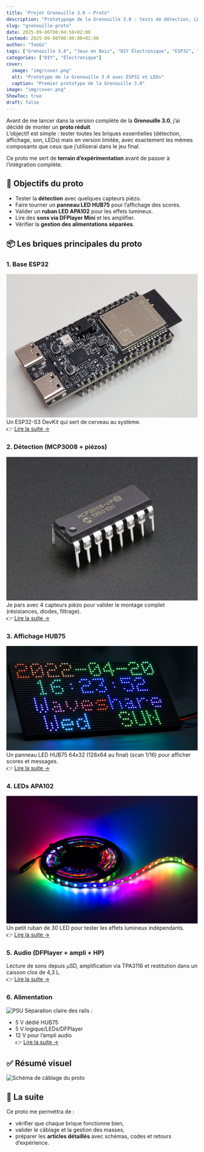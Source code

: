 ```yaml
---
title: "Projet Grenouille 3.0 — Proto"
description: "Prototypage de la Grenouille 3.0 : tests de détection, LEDs, panneau HUB75, son et alimentation."
slug: "grenouille-proto"
date: 2025-09-06T00:04:58+02:00
lastmod: 2025-09-06T00:00:00+02:00
author: "TooGz"
tags: ["Grenouille 3.0", "Jeux en Bois", "DIY Électronique", "ESP32", "Arcade"]
categories: ["DIY", "Électronique"]
cover:
  image: "img/cover.png"
  alt: "Prototype de la Grenouille 3.0 avec ESP32 et LEDs"
  caption: "Premier prototype de la Grenouille 3.0"
image: "img/cover.png"
ShowToc: true
draft: false
---
```


Avant de me lancer dans la version complète de la **Grenouille 3.0**, j’ai décidé de monter un **proto réduit**.  
L’objectif est simple : tester toutes les briques essentielles (détection, affichage, son, LEDs) mais en version limitée, avec exactement les mêmes composants que ceux que j’utiliserai dans le jeu final.  

Ce proto me sert de **terrain d’expérimentation** avant de passer à l’intégration complète.

## 🎯 Objectifs du proto
- Tester la **détection** avec quelques capteurs piézo.  
- Faire tourner un **panneau LED HUB75** pour l’affichage des scores.  
- Valider un **ruban LED APA102** pour les effets lumineux.  
- Lire des **sons via DFPlayer Mini** et les amplifier.  
- Vérifier la **gestion des alimentations séparées**.  

## 📦 Les briques principales du proto

### 1. Base ESP32
![ESP32-S3 N8R8](img/esp32-s3-n8r8.webp)
Un ESP32-S3 DevKit qui sert de cerveau au système.  
👉 [Lire la suite →](proto-esp32)

### 2. Détection (MCP3008 + piézos)
![MCP3008](img/mcp3008.jpg)
Je pars avec 4 capteurs piézo pour valider le montage complet (résistances, diodes, filtrage).  
👉 [Lire la suite →](/grenouille-proto-detection)

### 3. Affichage HUB75
![HUB75](img/hub75.jpg)
Un panneau LED HUB75 64x32 (128x64 au final) (scan 1/16) pour afficher scores et messages.  
👉 [Lire la suite →](proto-matrix-led-display)

### 4. LEDs APA102
![LED](img/led.jpg)
Un petit ruban de 30 LED pour tester les effets lumineux indépendants.  
👉 [Lire la suite →](proto-leds)

### 5. Audio (DFPlayer + ampli + HP)
Lecture de sons depuis µSD, amplification via TPA3116 et restitution dans un caisson clos de 4,3 L.  
👉 [Lire la suite →](proto-audio)

### 6. Alimentation
![PSU](img/psu.jpeggg)
Séparation claire des rails :  
- 5 V dédié HUB75  
- 5 V logique/LEDs/DFPlayer  
- 12 V pour l’ampli audio  
👉 [Lire la suite →](proto-alimentation)

## ✅ Résumé visuel
![Schéma de câblage du proto](schema_proto_reduit_grenouille.svg)

## 🚀 La suite
Ce proto me permettra de :
- vérifier que chaque brique fonctionne bien,  
- valider le câblage et la gestion des masses,  
- préparer les **articles détaillés** avec schémas, codes et retours d’expérience.  